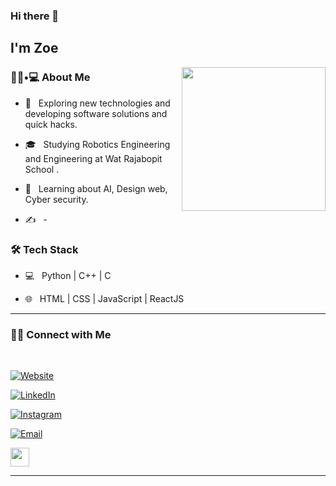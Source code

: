### Hi there 👋<h2> I'm Zoe</h2>

<img align='right' src="https://media.giphy.com/media/M9gbBd9nbDrOTu1Mqx/giphy.gif" width="230">

<h3> 👨🏻•💻 About Me </h3>



- 🤔 &nbsp; Exploring new technologies and developing software solutions and quick hacks.

- 🎓 &nbsp; Studying Robotics Engineering and Engineering at Wat Rajabopit School .

- 🌱 &nbsp; Learning about AI, Design web, Cyber security.

- ✍️ &nbsp; -


<h3>🛠 Tech Stack</h3>



- 💻 &nbsp; Python | C++ | C 

- 🌐 &nbsp; HTML | CSS | JavaScript | ReactJS

<!--

- 🛢 &nbsp; MySQL | MongoDB

- 🔧 &nbsp; Git | Markdown | Selenium | Tidyverse

- 🖥 &nbsp; Illustrator| Photoshop | InDesign





<h3>🛠 To Learn</h3>

- 🔧 &nbsp; AWS | Docker🐳 | Firebase | flask

<hr>
-->

<!--
<br/><br/>

[![Shivam's GitHub Stats](https://github-readme-stats.vercel.app/api?username=shivam0110&show_icons=true)](https://github.com/shivam0110)

<br/>

<br/>

<img src="https://github.com/nirala69/nirala69/blob/master/70804f7e25b11f29db904f2fa7b4cd9d.gif" width="350" align='right'>

![Top Langs](https://github-readme-stats.vercel.app/api/top-langs/?username=shivam0110&show_icons=true)

<br><br>
-->


<hr>



<h3> 🤝🏻 Connect with Me </h3>

<br>



<p align="center">

<a href="https://shivammalpani.netlify.app/"><img alt="Website" src="https://img.shields.io/badge/None-black?style=flat-square&logo=google-chrome"></a>

<a href="https://www.linkedin.com/in/thanayot-monthichachat-0b551730b/"><img alt="LinkedIn" src="https://img.shields.io/badge/LinkedIn-Thanayot%20Monthichachat-blue?style=flat-square&logo=linkedin"></a>

<a href="https://www.instagram.com/zoe_t.n.y/"><img alt="Instagram" src="https://img.shields.io/badge/Instagram-zoe_t.n.y-black?style=flat-square&logo=instagram"></a>

<a href="thanayot.zoe@gmail.com"><img alt="Email" src="https://img.shields.io/badge/thanayot.zoe@gmail.com-blue?style=flat-square&logo=gmail"></a>

</p>





<img src="https://media.giphy.com/media/dxn6fRlTIShoeBr69N/giphy.gif" width="30">





<hr>
